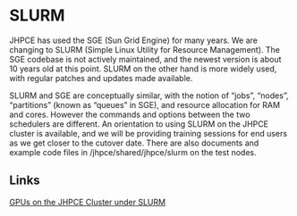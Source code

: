 # SLURM
JHPCE has used the SGE (Sun Grid Engine) for many years. We are
changing to SLURM (Simple Linux Utility for Resource Management).  The
SGE codebase is not actively maintained, and the newest version is
about 10 years old at this point. SLURM on the other hand is more
widely used, with regular patches and updates made available.

SLURM and SGE are conceptually similar, with the notion of “jobs”,
“nodes”, “partitions” (known as “queues” in SGE), and resource
allocation for RAM and cores. However the commands and options between
the two schedulers are different.  An orientation to using SLURM on
the JHPCE cluster is available, and we will be providing training
sessions for end users as we get closer to the cutover date. There are
also documents and example code files in /jhpce/shared/jhpce/slurm on
the test nodes.

## Links
[GPUs on the JHPCE Cluster under SLURM](http://www.jhpce.jhu.edu/knowledge-base/gpus-on-the-jhpce-cluster-under-slurm/)

